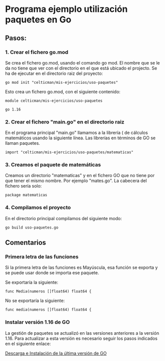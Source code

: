 # Programa ejemplo utilización paquetes en Go

## Pasos:

### 1. Crear el fichero go.mod 

Se crea el fichero go.mod, usando el comando go mod. El nombre que se le da no tiene que ver con el directorio en el que está ubicado el projecto. Se ha de ejecutar en el directorio raiz del proyecto:

	go mod init "celticman/mis-ejercicios/uso-paquetes"

Esto crea un fichero go.mod, con el siguiente contenido:

	module celticman/mis-ejercicios/uso-paquetes

	go 1.16

### 2. Crear el fichero "main.go" en el directorio raiz

En el programa principal "main.go" llamamos a la librería ( de cálculos matemáticos usando la siguiente línea. Las librerías en términos de GO se llaman paquetes.

	import "celticman/mis-ejercicios/uso-paquetes/matematicas"

### 3. Creamos el paquete de matemáticas

Creamos un directorio "matematicas" y en el fichero GO que no tiene por que tener el mismo nombre. Por ejemplo "mates.go". La cabecera del fichero sería solo:

	package matematicas

### 4. Compilamos el proyecto

En el directorio principal compilamos del siguiente modo:

	go build uso-paquetes.go
	
## Comentarios 

### Primera letra de las funciones

Si la primera letra de las funciones es Mayúscula, esa función se exporta y se puede usar donde se importa ese paquete.

Se exportaría la siguiente:

	func Media(numeros []float64) float64 {

No se exportaría la siguiente:

	func media(numeros []float64) float64 {

### Instalar versión 1.16 de GO

La gestión de paquetes se actualizó en las versiones anteriores a la versión 1.16. Para actualizar a esta versión es necesario seguir los pasos indicados en el siguiente enlace:

[Descarga e Instalación de la última versión de GO](https://golang.org/doc/install)
